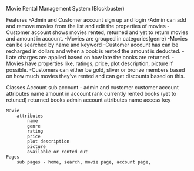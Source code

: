 Movie Rental Management System (Blockbuster)

Features
-Admin and Customer account sign up and login
-Admin can add and remove movies from the list and edit the properties of movies
-Customer account shows movies rented, returned and yet to return movies and amount in account.
-Movies are grouped in categories(genre)
-Movies can be searched by name and keyword
-Customer account has can be recharged in dollars and when a book is rented the amount is deducted.
-Late charges are applied based on how late the books are returned.
-Movies have properties like, ratings, price, plot description, picture if possible.
-Customers can either be gold, sliver or bronze members based on how much movies they’ve rented and can get discounts based on this.

Classes
    Account
        sub account - admin and customer
            customer account attributes
                name
                amount in account
                rank
                currently rented books (yet to retuned)
                returned books 
            admin account attributes
                name
                access key

    Movie
        attributes
            name
            genre
            rating
            price
            plot description
            picture
            available or rented out
    Pages
        sub pages - home, search, movie page, account page, 